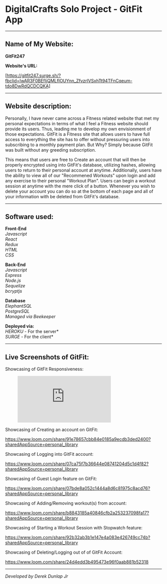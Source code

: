 # DigitalCrafts Solo Project - GitFit App
__________________________________________________

## Name of My Website: ##

**GitFit247**

**Website's URL:**

[https://gitfit247.surge.sh/?fbclid=IwAR3F0BEfIjQMLfIOUYnn_ZfvzrlVSxhTt94TFnCqeum-tdo8DwRdQCDCQKA]
__________________________________________________

## Website description:
Personally, I have never came across a Fitness related website that met my personal expectations in terms of what I feel a Fitness website should provide its users. Thus, leading me to develop my own envisionment of those expectations. GitFit is a Fitness site that allows users to have full access to everything the site has to offer without pressuring users into subscribing to a monthly payment plan. But Why? Simply because GitFit was built without any greeding subscription.

This means that users are free to Create an account that will then be properly encrypted using into GitFit's database, utilizing hashes, allowing users to return to their personal account at anytime. Additionally, users have the ability to view all of our "Recommened Workouts" upon login and add any exercise to their personal "Workout Plan". Users can begin a workout session at anytime with the mere click of a button. Whenever you wish to delete your account you can do so at the bottom of each page and all of your information with be deleted from GitFit's database.
__________________________________________________

## Software used: ##
**Front-End**<br/>
*Javascript*<br/>
*React*<br/>
*Redux*<br/>
*HTML*<br/>
*CSS*

**Back-End**<br/>
*Javascript*<br/>
*Express*<br/>
*Node.js*<br/>
*Sequelize*<br/>
*bcryptjs*

**Database**<br/>
*ElephantSQL*<br/>
*PostgreSQL*<br/>
*Managed via Beekeeper*

**Deployed via:**<br/>
*HEROKU* - For the server*<br/>
*SURGE* - For the client*
__________________________________________________

## Live Screenshots of GitFit: ##

Showcasing of GitFit Responsiveness:

<figure class="video_container">
  <iframe src="https://www.loom.com/share/6c664c7e49574e1895772b172d74ccda?sharedAppSource=personal_library" frameborder="0" allowfullscreen="true"> </iframe>
</figure>

Showcasing of Creating an account on GitFit:

https://www.loom.com/share/91e78657cbb84e0185a9ecdb3ded2400?sharedAppSource=personal_library

Showcasing of Logging into GitFit account:

https://www.loom.com/share/07ca75f7b36644e08741204d5c1d4f82?sharedAppSource=personal_library

Showcasing of Guest Login feature on GitFit:

https://www.loom.com/share/07bde8a052c1444a8d6c81975c8acd76?sharedAppSource=personal_library

Showcasing of Adding/Removing workout(s) from account:

https://www.loom.com/share/b8843185a40846cfb2a253237098fa17?sharedAppSource=personal_library

Showcasing of Starting a Workout Session with Stopwatch feature:

https://www.loom.com/share/92b32ab3b1e147e4a083e426749cc74b?sharedAppSource=personal_library

Showcasing of Deleting/Logging out of of GitFit Account:

https://www.loom.com/share/24d4edd3b495473e96f0aab881b52318

__________________________________________________

*Developed by Derek Dunlap Jr*
